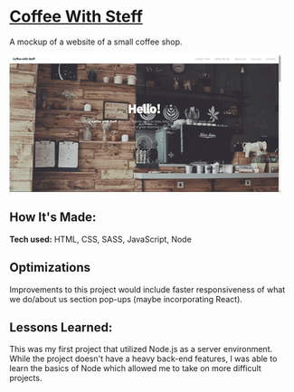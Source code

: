 # [Coffee With Steff](https://coffee-with-steff.herokuapp.com/)
A mockup of a website of a small coffee shop.

![alt tag](https://github.com/Hopeah/coffee-with-steff/blob/main/public/images/coffeewithsteff.gif)

## How It's Made:

**Tech used:** HTML, CSS, SASS, JavaScript, Node

## Optimizations

Improvements to this project would include faster responsiveness of what we do/about us section pop-ups (maybe incorporating React).

## Lessons Learned:

This was my first project that utilized Node.js as a server environment. While the project doesn't have a heavy back-end features, I was able to learn the basics of Node which allowed me to take on more difficult projects.
